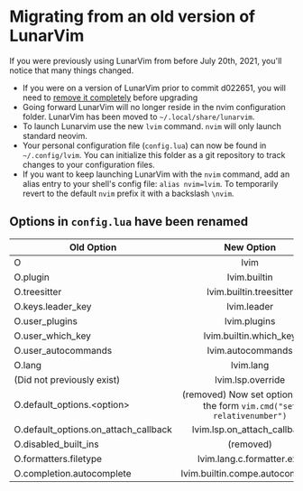 # Migrating from an old version of LunarVim
If you were previously using LunarVim from before July 20th, 2021, you'll notice that many things changed.  

* If you were on a version of LunarVim prior to commit d022651, you will need to [remove it completely](https://github.com/ChristianChiarulli/LunarVim/wiki/Uninstalling-LunarVim) before upgrading
* Going forward LunarVim will no longer reside in the nvim configuration folder.  LunarVim has been moved to `~/.local/share/lunarvim`.  
* To launch Lunarvim use the new `lvim` command.  `nvim` will only launch standard neovim.  
* Your personal configuration file (`config.lua`) can now be found in `~/.config/lvim`.  You can initialize this folder as a git repository to track changes to your configuration files.
* If you want to keep launching LunarVim with the `nvim` command, add an alias entry to your shell's config file:  `alias nvim=lvim`.  To temporarily revert to the default `nvim` prefix it with a backslash `\nvim`.

## Options in `config.lua` have been renamed
| Old Option | New Option |
| -------- | :----------: |
| O | lvim |
| O.plugin | lvim.builtin |
| O.treesitter | lvim.builtin.treesitter |
| O.keys.leader_key | lvim.leader |
| O.user_plugins | lvim.plugins |
| O.user_which_key | lvim.builtin.which_key |
| O.user_autocommands | lvim.autocommands |
| O.lang | lvim.lang |
| (Did not previously exist) | lvim.lsp.override |
| O.default_options.\<option\>  | (removed)  Now set options with the form `vim.cmd("set relativenumber")`|  
| O.default_options.on_attach_callback | lvim.lsp.on_attach_callback |
| O.disabled_built_ins | (removed) |
| O.formatters.filetype | lvim.lang.c.formatter.exe |
| O.completion.autocomplete | lvim.builtin.compe.autocomplete|


